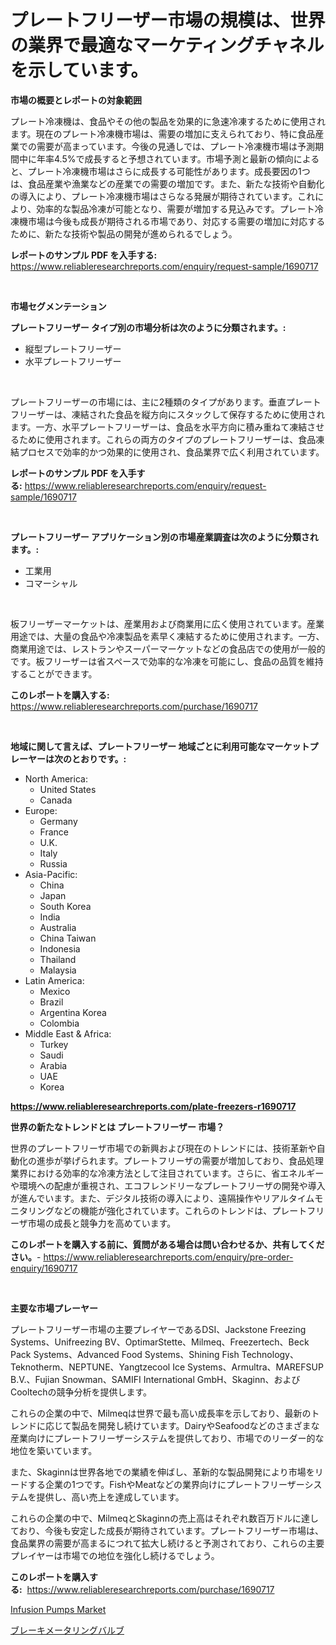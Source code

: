 <p><h1>プレートフリーザー市場の規模は、世界の業界で最適なマーケティングチャネルを示しています。</h1></p><p><strong>市場の概要とレポートの対象範囲</strong></p>
<p><p>プレート冷凍機は、食品やその他の製品を効果的に急速冷凍するために使用されます。現在のプレート冷凍機市場は、需要の増加に支えられており、特に食品産業での需要が高まっています。今後の見通しでは、プレート冷凍機市場は予測期間中に年率4.5%で成長すると予想されています。市場予測と最新の傾向によると、プレート冷凍機市場はさらに成長する可能性があります。成長要因の1つは、食品産業や漁業などの産業での需要の増加です。また、新たな技術や自動化の導入により、プレート冷凍機市場はさらなる発展が期待されています。これにより、効率的な製品冷凍が可能となり、需要が増加する見込みです。プレート冷凍機市場は今後も成長が期待される市場であり、対応する需要の増加に対応するために、新たな技術や製品の開発が進められるでしょう。</p></p>
<p><strong>レポートのサンプル PDF を入手する:</strong> <a href="https://www.reliableresearchreports.com/enquiry/request-sample/1690717">https://www.reliableresearchreports.com/enquiry/request-sample/1690717</a></p>
<p>&nbsp;</p>
<p><strong>市場セグメンテーション</strong></p>
<p><strong>プレートフリーザー タイプ別の市場分析は次のように分類されます。:</strong></p>
<p><ul><li>縦型プレートフリーザー</li><li>水平プレートフリーザー</li></ul></p>
<p>&nbsp;</p>
<p><p>プレートフリーザーの市場には、主に2種類のタイプがあります。垂直プレートフリーザーは、凍結された食品を縦方向にスタックして保存するために使用されます。一方、水平プレートフリーザーは、食品を水平方向に積み重ねて凍結させるために使用されます。これらの両方のタイプのプレートフリーザーは、食品凍結プロセスで効率的かつ効果的に使用され、食品業界で広く利用されています。</p></p>
<p><strong>レポートのサンプル PDF を入手する:</strong>&nbsp;<a href="https://www.reliableresearchreports.com/enquiry/request-sample/1690717">https://www.reliableresearchreports.com/enquiry/request-sample/1690717</a></p>
<p>&nbsp;</p>
<p><strong> プレートフリーザー アプリケーション別の市場産業調査は次のように分類されます。:</strong></p>
<p><ul><li>工業用</li><li>コマーシャル</li></ul></p>
<p>&nbsp;</p>
<p><p>板フリーザーマーケットは、産業用および商業用に広く使用されています。産業用途では、大量の食品や冷凍製品を素早く凍結するために使用されます。一方、商業用途では、レストランやスーパーマーケットなどの食品店での使用が一般的です。板フリーザーは省スペースで効率的な冷凍を可能にし、食品の品質を維持することができます。</p></p>
<p><strong>このレポートを購入する:</strong>&nbsp; <a href="https://www.reliableresearchreports.com/purchase/1690717">https://www.reliableresearchreports.com/purchase/1690717</a></p>
<p>&nbsp;</p>
<p><strong>地域に関して言えば、プレートフリーザー 地域ごとに利用可能なマーケットプレーヤーは次のとおりです。:</strong></p>
<p><ul>
    <li>
        North America:
        <ul>
            <li>United States</li>
            <li>Canada</li>
        </ul>
    </li>
    <li>
        Europe:
        <ul>
            <li>Germany</li>
            <li>France</li>
            <li>U.K.</li>
            <li>Italy</li>
            <li>Russia</li>
        </ul>
    </li>
    <li>
        Asia-Pacific:
        <ul>
            <li>China</li>
            <li>Japan</li>
            <li>South Korea</li>
            <li>India</li>
            <li>Australia</li>
            <li>China Taiwan</li>
            <li>Indonesia</li>
            <li>Thailand</li>
            <li>Malaysia</li>
        </ul>
    </li>
    <li>
        Latin America:
        <ul>
            <li>Mexico</li>
            <li>Brazil</li>
            <li>Argentina Korea</li>
            <li>Colombia</li>
        </ul>
    </li>
    <li>
        Middle East & Africa:
        <ul>
            <li>Turkey</li>
            <li>Saudi</li>
            <li>Arabia</li>
            <li>UAE</li>
            <li>Korea</li>
        </ul>
    </li>
    </ul></p>
<p><strong><a href="https://www.reliableresearchreports.com/plate-freezers-r1690717">https://www.reliableresearchreports.com/plate-freezers-r1690717</a></strong>&nbsp;</p>
<p><strong>世界の新たなトレンドとは プレートフリーザー 市場？</strong></p>
<p><p>世界のプレートフリーザ市場での新興および現在のトレンドには、技術革新や自動化の進歩が挙げられます。プレートフリーザの需要が増加しており、食品処理業界における効率的な冷凍方法として注目されています。さらに、省エネルギーや環境への配慮が重視され、エコフレンドリーなプレートフリーザの開発や導入が進んでいます。また、デジタル技術の導入により、遠隔操作やリアルタイムモニタリングなどの機能が強化されています。これらのトレンドは、プレートフリーザ市場の成長と競争力を高めています。</p></p>
<p><strong>このレポートを購入する前に、質問がある場合は問い合わせるか、共有してください。</strong>- <a href="https://www.reliableresearchreports.com/enquiry/pre-order-enquiry/1690717">https://www.reliableresearchreports.com/enquiry/pre-order-enquiry/1690717</a></p>
<p>&nbsp;</p>
<p><strong>主要な市場プレーヤー</strong></p>
<p><p>プレートフリーザー市場の主要プレイヤーであるDSI、Jackstone Freezing Systems、Unifreezing BV、OptimarStette、Milmeq、Freezertech、Beck Pack Systems、Advanced Food Systems、Shining Fish Technology、Teknotherm、NEPTUNE、Yangtzecool Ice Systems、Armultra、MAREFSUP B.V.、Fujian Snowman、SAMIFI International GmbH、Skaginn、およびCooltechの競争分析を提供します。</p><p>これらの企業の中で、Milmeqは世界で最も高い成長率を示しており、最新のトレンドに応じて製品を開発し続けています。DairyやSeafoodなどのさまざまな産業向けにプレートフリーザーシステムを提供しており、市場でのリーダー的な地位を築いています。</p><p>また、Skaginnは世界各地での業績を伸ばし、革新的な製品開発により市場をリードする企業の1つです。FishやMeatなどの業界向けにプレートフリーザーシステムを提供し、高い売上を達成しています。</p><p>これらの企業の中で、MilmeqとSkaginnの売上高はそれぞれ数百万ドルに達しており、今後も安定した成長が期待されています。プレートフリーザー市場は、食品業界の需要が高まるにつれて拡大し続けると予測されており、これらの主要プレイヤーは市場での地位を強化し続けるでしょう。</p></p>
<p><strong>このレポートを購入する:</strong>&nbsp;&nbsp;<a href="https://www.reliableresearchreports.com/purchase/1690717">https://www.reliableresearchreports.com/purchase/1690717</a></p>
<p><p><a href="https://github.com/AKSHATREPORTPRIME/Market-Research-Report-List-4/blob/main/infusion-pumps-market.md">Infusion Pumps Market</a></p><p><a href="https://medium.com/@chelsealowe1964/%E3%83%96%E3%83%AC%E3%83%BC%E3%82%AD%E3%83%A1%E3%83%BC%E3%82%BF%E3%83%AA%E3%83%B3%E3%82%B0%E3%83%90%E3%83%AB%E3%83%96%E5%B8%82%E5%A0%B4%E8%A6%8F%E6%A8%A1-%E5%B8%82%E5%A0%B4%E5%8B%95%E5%90%91%E3%81%A8%E5%B8%82%E5%A0%B4%E4%BA%88%E6%B8%AC-2024%E5%B9%B4%E3%81%8B%E3%82%892031%E5%B9%B4%E3%81%BE%E3%81%A7-9f9cb60f0e18">ブレーキメータリングバルブ</a></p></p>